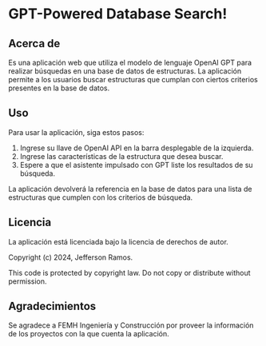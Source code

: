 # GPT-Powered Database Search!

## **Acerca de**

Es una aplicación web que utiliza el modelo de lenguaje OpenAI GPT para realizar búsquedas en una base de datos de estructuras. La aplicación permite a los usuarios buscar estructuras que cumplan con ciertos criterios presentes en la base de datos.


## **Uso**

Para usar la aplicación, siga estos pasos:

1. Ingrese su llave de OpenAI API en la barra desplegable de la izquierda. 
2. Ingrese las características de la estructura que desea buscar.
3. Espere a que el asistente impulsado con GPT liste los resultados de su búsqueda.

La aplicación devolverá la referencia en la base de datos para una lista de estructuras que cumplen con los criterios de búsqueda.


## **Licencia**

La aplicación está licenciada bajo la licencia de derechos de autor.

Copyright (c) 2024, Jefferson Ramos. 

This code is protected by copyright law.
Do not copy or distribute without permission.
 

## **Agradecimientos**

Se agradece a FEMH Ingeniería y Construcción por proveer la información de los proyectos con la que cuenta la aplicación.
